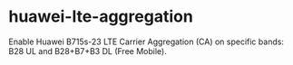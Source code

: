 # huawei-lte-aggregation
Enable Huawei B715s-23 LTE Carrier Aggregation (CA) on specific bands: B28 UL and B28+B7+B3 DL (Free Mobile).
